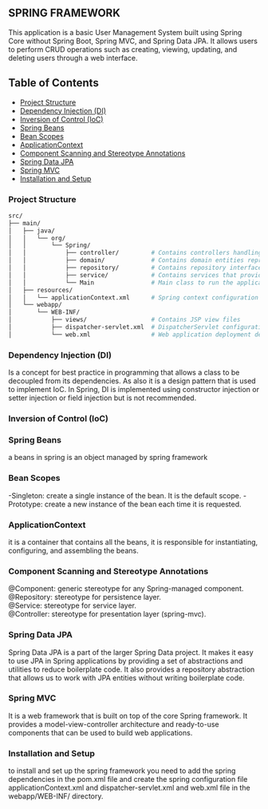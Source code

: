 ## SPRING FRAMEWORK

This application is a basic User Management System
built using Spring Core without Spring Boot,
Spring MVC, and Spring Data JPA. It allows users to perform CRUD operations
such as creating, viewing, updating, and deleting users through a web interface.

## Table of Contents
- [Project Structure](#project-structure)
- [Dependency Injection (DI)](#dependency-injection-di)
- [Inversion of Control (IoC)](#inversion-of-control-ioc)
- [Spring Beans](#spring-beans)
- [Bean Scopes](#bean-scopes)
- [ApplicationContext](#applicationcontext)
- [Component Scanning and Stereotype Annotations](#component-scanning-and-stereotype-annotations)
- [Spring Data JPA](#spring-data-jpa)
- [Spring MVC](#spring-mvc)
- [Installation and Setup](#installation-and-setup)

### Project Structure
```sh
src/
├── main/
│   ├── java/
│   │   └── org/
│   │       └── Spring/
│   │           ├── controller/         # Contains controllers handling HTTP requests
│   │           ├── domain/             # Contains domain entities representing the data model
│   │           ├── repository/         # Contains repository interfaces for data access
│   │           ├── service/            # Contains services that provide business logic
│   │           └── Main                # Main class to run the application
│   ├── resources/
│   │   └── applicationContext.xml      # Spring context configuration file
│   └── webapp/
│       └── WEB-INF/
│           ├── views/                  # Contains JSP view files
│           ├── dispatcher-servlet.xml  # DispatcherServlet configuration file
│           └── web.xml                 # Web application deployment descriptor
```

### Dependency Injection (DI)
Is a concept for best practice in programming that allows a class to be decoupled from its dependencies. As also it is a design pattern that is used to implement IoC. In Spring, DI is implemented using constructor injection or setter injection or field injection but is not recommended.
### Inversion of Control (IoC)

### Spring Beans
a beans in spring is an object managed by spring framework

### Bean Scopes
-Singleton: create a single instance of the bean. It is the default scope.
-Prototype: create a new instance of the bean each time it is requested.

### ApplicationContext
it is a container that contains all the beans, it is responsible for instantiating, configuring, and assembling the beans.


### Component Scanning and Stereotype Annotations
@Component: generic stereotype for any Spring-managed component.<br>
@Repository: stereotype for persistence layer.<br>
@Service: stereotype for service layer.<br>
@Controller: stereotype for presentation layer (spring-mvc).<br>

### Spring Data JPA
Spring Data JPA is a part of the larger Spring Data project. It makes it easy to use JPA in Spring applications by providing a set of abstractions and utilities to reduce boilerplate code. It also provides a repository abstraction that allows us to work with JPA entities without writing boilerplate code.

### Spring MVC
It is a web framework that is built on top of the core Spring framework. It provides a model-view-controller architecture and ready-to-use components that can be used to build web applications.

### Installation and Setup
to install and set up the spring framework you need to add the spring dependencies in the pom.xml file and create the spring configuration file applicationContext.xml and dispatcher-servlet.xml and web.xml file in the webapp/WEB-INF/ directory.
